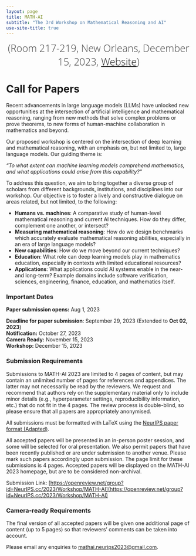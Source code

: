```yaml
---
layout: page
title: MATH-AI
subtitle: "The 3rd Workshop on Mathematical Reasoning and AI"
use-site-title: true
---
```

<div class="venue" style="font-size: 27px; display: block; font-family: 'Open Sans', 'Helvetica Neue', Helvetica, Arial, sans-serif; font-weight: 300; color: #404040; text-align: center;">
  <!-- (NeurIPS 2022 Workshop: <a href="https://neurips.cc/Conferences/2022" target="_blank">Website</a>) <br> -->
  (Room 217-219, New Orleans, December 15, 2023, <a href="https://neurips.cc/virtual/2022/workshop/50015" target="_blank">Website</a>)
</div>

# Call for Papers

Recent advancements in large language models (LLMs) have unlocked new opportunities at the intersection of artificial intelligence and mathematical reasoning, ranging from new methods that solve complex problems or prove theorems, to new forms of human-machine collaboration in mathematics and beyond. 

Our proposed workshop is centered on the intersection of deep learning and mathematical reasoning, with an emphasis on, but not limited to, large language models. 
Our guiding theme is:

*“To what extent can machine learning models comprehend mathematics, and what applications could arise from this capability?”*

To address this question, we aim to bring together a diverse group of scholars from different backgrounds, institutions, and disciplines into our workshop. Our objective is to foster a lively and constructive dialogue on areas related, but not limited, to the following:
- **Humans vs. machines**: A comparative study of human-level mathematical reasoning and current AI techniques. How do they differ, complement one another, or intersect?
- **Measuring mathematical reasoning**: How do we design benchmarks which accurately evaluate mathematical reasoning abilities, especially in an era of large language models?
- **New capabilities**: How do we move beyond our current techniques?
- **Education**: What role can deep learning models play in mathematics education, especially in contexts with limited educational resources?
- **Applications**: What applications could AI systems enable in the near- and long-term? Example domains include software verification, sciences, engineering, finance, education, and mathematics itself.


### Important Dates 

<!--{% include dates.md %} <a href="{site.url}/2020/img/KR2ML2020_template.zip">NeurIPS paper format (adapted)</a>. -->
**Paper submission opens:** Aug 1, 2023 <br>
<!-- **Deadline for paper submission: Oct 06, 2021 (11:59pm Pacific Time, one day after the ICLR 2022 submission deadline.)** <br> -->
**Deadline for paper submission**: September 29, 2023 (Extended to **Oct 02, 2023**) <br>
**Notification:** October 27, 2023 <br>
**Camera Ready:** November 15, 2023 <br>
**Workshop:** December 15, 2023

### Submission Requirements

Submissions to MATH-AI 2023 are limited to 4 pages of content, but may contain an unlimited number of pages for references and appendices. The latter may not necessarily be read by the reviewers. We request and recommend that authors rely on the supplementary material only to include minor details (e.g., hyperparameter settings, reproducibility information, etc.) that do not fit in the 4 pages. The review process is double-blind, so please ensure that all papers are appropriately anonymised.

All submissions must be formatted with LaTeX using the [NeurIPS paper format (Adapted)](img/neurips_2023.zip).

All accepted papers will be presented in an in-person poster session, and some will be selected for oral presentation. We also permit papers that have been recently published or are under submission to another venue. Please mark such papers accordingly upon submission. The page limit for these submissions is 4 pages. Accepted papers will be displayed on the MATH-AI 2023 homepage, but are to be considered non-archival.

Submission Link: [https://openreview.net/group?id=NeurIPS.cc/2023/Workshop/MATH-AI](https://openreview.net/group?id=NeurIPS.cc/2023/Workshop/MATH-AI) 

### Camera-ready Requirements

The final version of all accepted papers will be given one additional page of content (up to 5 pages) so that reviewers’ comments can be taken into account.

Please email any enquiries to [mathai.neurips2023@gmail.com](mailto:mathai.neurips2023@gmail.com).
